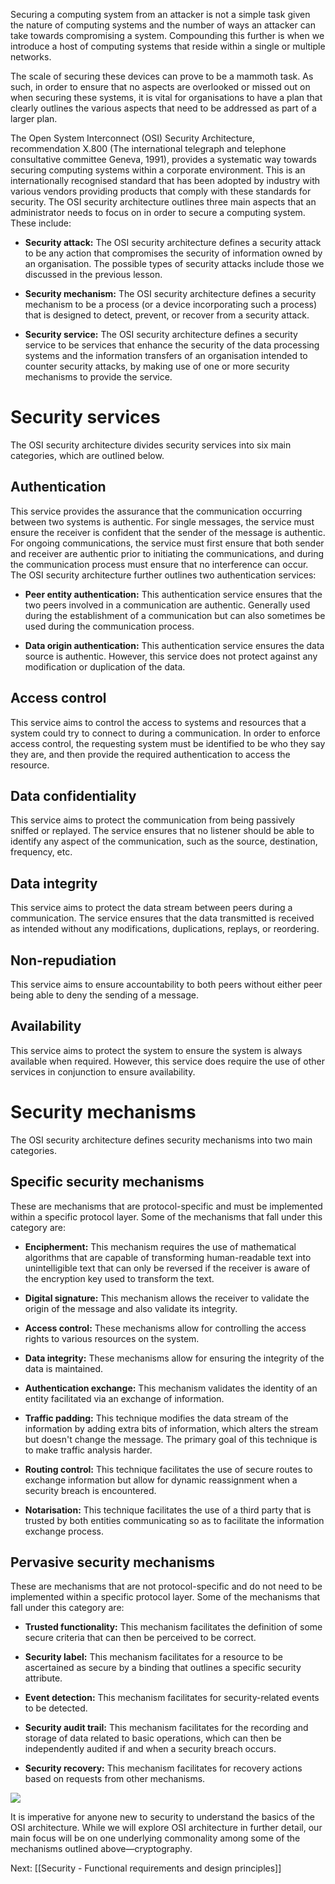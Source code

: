 Securing a computing system from an attacker is not a simple task given the nature of computing systems and the number of ways an attacker can take towards compromising a system. Compounding this further is when we introduce a host of computing systems that reside within a single or multiple networks.

The scale of securing these devices can prove to be a mammoth task. As such, in order to ensure that no aspects are overlooked or missed out on when securing these systems, it is vital for organisations to have a plan that clearly outlines the various aspects that need to be addressed as part of a larger plan.

The Open System Interconnect (OSI) Security Architecture, recommendation X.800 (The international telegraph and telephone consultative committee Geneva, 1991), provides a systematic way towards securing computing systems within a corporate environment. This is an internationally recognised standard that has been adopted by industry with various vendors providing products that comply with these standards for security. The OSI security architecture outlines three main aspects that an administrator needs to focus on in order to secure a computing system. These include:

- **Security attack:** The OSI security architecture defines a security attack to be any action that compromises the security of information owned by an organisation. The possible types of security attacks include those we discussed in the previous lesson.  
    
- **Security mechanism:** The OSI security architecture defines a security mechanism to be a process (or a device incorporating such a process) that is designed to detect, prevent, or recover from a security attack.  
    
- **Security service:** The OSI security architecture defines a security service to be services that enhance the security of the data processing systems and the information transfers of an organisation intended to counter security attacks, by making use of one or more security mechanisms to provide the service.
    

# Security services

The OSI security architecture divides security services into six main categories, which are outlined below.

## Authentication

This service provides the assurance that the communication occurring between two systems is authentic. For single messages, the service must ensure the receiver is confident that the sender of the message is authentic. For ongoing communications, the service must first ensure that both sender and receiver are authentic prior to initiating the communications, and during the communication process must ensure that no interference can occur. The OSI security architecture further outlines two authentication services:

- **Peer entity authentication:** This authentication service ensures that the two peers involved in a communication are authentic. Generally used during the establishment of a communication but can also sometimes be used during the communication process.
    
- **Data origin authentication:** This authentication service ensures the data source is authentic. However, this service does not protect against any modification or duplication of the data.
    

## Access control

This service aims to control the access to systems and resources that a system could try to connect to during a communication. In order to enforce access control, the requesting system must be identified to be who they say they are, and then provide the required authentication to access the resource.

## Data confidentiality

This service aims to protect the communication from being passively sniffed or replayed. The service ensures that no listener should be able to identify any aspect of the communication, such as the source, destination, frequency, etc.

## Data integrity

This service aims to protect the data stream between peers during a communication. The service ensures that the data transmitted is received as intended without any modifications, duplications, replays, or reordering.

## Non-repudiation

This service aims to ensure accountability to both peers without either peer being able to deny the sending of a message.

## Availability

This service aims to protect the system to ensure the system is always available when required. However, this service does require the use of other services in conjunction to ensure availability.

# Security mechanisms

The OSI security architecture defines security mechanisms into two main categories.

## Specific security mechanisms

These are mechanisms that are protocol-specific and must be implemented within a specific protocol layer. Some of the mechanisms that fall under this category are:

- **Encipherment:** This mechanism requires the use of mathematical algorithms that are capable of transforming human-readable text into unintelligible text that can only be reversed if the receiver is aware of the encryption key used to transform the text.
    
- **Digital signature:** This mechanism allows the receiver to validate the origin of the message and also validate its integrity.
    
- **Access control:** These mechanisms allow for controlling the access rights to various resources on the system.
    
- **Data integrity:** These mechanisms allow for ensuring the integrity of the data is maintained.
    
- **Authentication exchange:** This mechanism validates the identity of an entity facilitated via an exchange of information.
    
- **Traffic padding:** This technique modifies the data stream of the information by adding extra bits of information, which alters the stream but doesn't change the message. The primary goal of this technique is to make traffic analysis harder.
    
- **Routing control:** This technique facilitates the use of secure routes to exchange information but allow for dynamic reassignment when a security breach is encountered.
    
- **Notarisation:** This technique facilitates the use of a third party that is trusted by both entities communicating so as to facilitate the information exchange process.
    

## Pervasive security mechanisms

These are mechanisms that are not protocol-specific and do not need to be implemented within a specific protocol layer. Some of the mechanisms that fall under this category are:

- **Trusted functionality:** This mechanism facilitates the definition of some secure criteria that can then be perceived to be correct.
    
- **Security label:** This mechanism facilitates for a resource to be ascertained as secure by a binding that outlines a specific security attribute.
    
- **Event detection:** This mechanism facilitates for security-related events to be detected.
    
- **Security audit trail:** This mechanism facilitates for the recording and storage of data related to basic operations, which can then be independently audited if and when a security breach occurs.
    
- **Security recovery:** This mechanism facilitates for recovery actions based on requests from other mechanisms.
    
![](../../../../meri-public/garden/e05f174e0fb937472247ee66b1807e23.png)

It is imperative for anyone new to security to understand the basics of the OSI architecture. While we will explore OSI architecture in further detail, our main focus will be on one underlying commonality among some of the mechanisms outlined above—cryptography.

Next: [[Security - Functional requirements and design principles]]